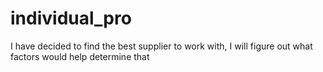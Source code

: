 # individual_pro
I have decided to find the best supplier to work with, I will figure out what factors would help determine that